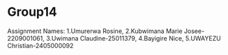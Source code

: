 # Group14
Assignment 
Names:
1.Umurerwa Rosine,
2.Kubwimana Marie Josee-2209001061,
3.Uwimana Claudine-25011379,
4.Bayigire Nice,
5.UWAYEZU Christian-2405000092

